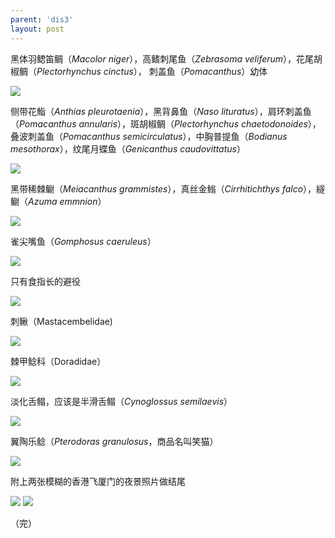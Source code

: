 ```yaml
---
parent: 'dis3'
layout: post
---
```

黑体羽鳃笛鲷（<i>Macolor niger</i>），高鳍刺尾鱼（<i>Zebrasoma veliferum</i>），花尾胡椒鲷（<i>Plectorhynchus cinctus</i>）， 刺盖鱼（<i>Pomacanthus</i>）幼体

<img class='disc' src='https://i.postimg.cc/x8NLYYfg/499.jpg'>

侧带花鮨（<i>Anthias pleurotaenia</i>），黑背鼻鱼（<i>Naso lituratus</i>），肩环刺盖鱼（<i>Pomacanthus annularis</i>），斑胡椒鲷（<i>Plectorhynchus chaetodonoides</i>），叠波刺盖鱼（<i>Pomacanthus semicirculatus</i>），中胸普提鱼（<i>Bodianus mesothorax</i>），纹尾月蝶鱼（<i>Genicanthus caudovittatus</i>）

<img class='disc' src='https://i.postimg.cc/rz6xwbzT/500.jpg'>

黑带稀棘鳚（<i>Meiacanthus grammistes</i>），真丝金䱵（<i>Cirrhitichthys falco</i>），繸鳚（<i>Azuma emmnion</i>）

<img class='disc' src='https://i.postimg.cc/zDyQ3g32/501.jpg'>

雀尖嘴鱼（<i>Gomphosus caeruleus</i>）

<img class='disc' src='https://i.postimg.cc/9Xsn9Q7m/502.jpg'>

只有食指长的避役

<img class='disc' src='https://i.postimg.cc/VLMHWPqj/503.jpg'>

刺鳅（Mastacembelidae)

<img class='disc' src='https://i.postimg.cc/XYb121Lt/504.jpg'>

棘甲鲶科（Doradidae）

<img class='disc' src='https://i.postimg.cc/SKZZxS4p/505.jpg'>

淡化舌鳎，应该是半滑舌鳎（<i>Cynoglossus semilaevis</i>）

<img class='disc' src='https://i.postimg.cc/YCznTNy0/506.jpg'>

翼陶乐鲶（<i>Pterodoras granulosus</i>，商品名叫笑猫）

<img class='disc' src='https://i.postimg.cc/fbW2s36K/507.jpg'>

附上两张模糊的香港飞厦门的夜景照片做结尾

<img class='disc' src='https://i.postimg.cc/XJmQ9sXH/508.jpg'>

<img class='disc' src='https://i.postimg.cc/3Rdtysr0/509.jpg'>

（完）
